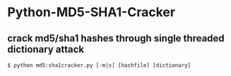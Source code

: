# Python-MD5-SHA1-Cracker
crack md5/sha1 hashes through single threaded dictionary attack
---
`$ python md5:sha1cracker.py [-m|s] [hashfile] [dictionary]`
